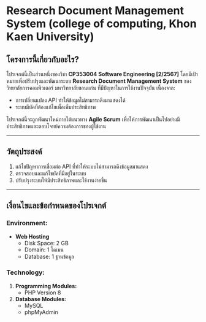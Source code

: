 # Research Document Management System (college of computing, Khon Kaen University)

## โครงการนี้เกี่ยวกับอะไร?  
โปรเจกต์นี้เป็นส่วนหนึ่งของวิชา **CP353004 Software Engineering [2/2567]** โดยมีเป้าหมายเพื่อปรับปรุงและพัฒนาระบบ **Research Document Management System** ของวิทยาลัยการคอมพิวเตอร์ มหาวิทยาลัยขอนแก่น ที่มีปัญหาในการใช้งานปัจจุบัน เนื่องจาก:
- การเปลี่ยนแปลง API ทำให้ข้อมูลไม่สามารถดึงมาแสดงได้
- ระบบมีบัคที่ต้องแก้ไขเพื่อเพิ่มประสิทธิภาพ

โปรเจกต์นี้จะถูกพัฒนาใหม่ภายใต้แนวทาง **Agile Scrum** เพื่อให้การพัฒนาเป็นไปอย่างมีประสิทธิภาพและตอบโจทย์ความต้องการของผู้ใช้งาน  

---

## วัตถุประสงค์  
1. แก้ไขปัญหาการเชื่อมต่อ API ที่ทำให้ระบบไม่สามารถดึงข้อมูลมาแสดง  
2. ตรวจสอบและแก้ไขบัคที่มีอยู่ในระบบ  
3. ปรับปรุงระบบให้มีประสิทธิภาพและใช้งานง่ายขึ้น  

---

## เงื่อนไขและข้อกำหนดของโปรเจกต์  
### Environment:  
- **Web Hosting**  
  - Disk Space: 2 GB  
  - Domain: 1 โดเมน  
  - Database: 1 ฐานข้อมูล  

### Technology:  
1. **Programming Modules:**  
   - PHP Version 8  
2. **Database Modules:**  
   - MySQL  
   - phpMyAdmin  
